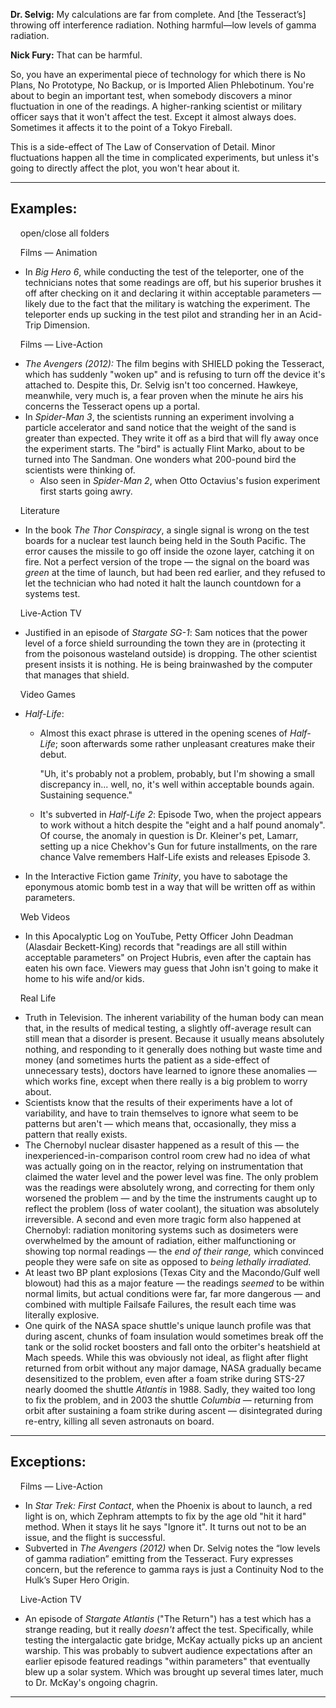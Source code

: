 **Dr. Selvig:** My calculations are far from complete. And \[the Tesseract’s\] throwing off interference radiation. Nothing harmful—low levels of gamma radiation.

**Nick Fury:** That can be harmful.

So, you have an experimental piece of technology for which there is No Plans, No Prototype, No Backup, or is Imported Alien Phlebotinum. You're about to begin an important test, when somebody discovers a minor fluctuation in one of the readings. A higher-ranking scientist or military officer says that it won't affect the test. Except it almost always does. Sometimes it affects it to the point of a Tokyo Fireball.

This is a side-effect of The Law of Conservation of Detail. Minor fluctuations happen all the time in complicated experiments, but unless it's going to directly affect the plot, you won't hear about it.

___

## Examples:

    open/close all folders 

    Films — Animation 

-   In _Big Hero 6_, while conducting the test of the teleporter, one of the technicians notes that some readings are off, but his superior brushes it off after checking on it and declaring it within acceptable parameters — likely due to the fact that the military is watching the experiment. The teleporter ends up sucking in the test pilot and stranding her in an Acid-Trip Dimension.

    Films — Live-Action 

-   _The Avengers (2012):_ The film begins with SHIELD poking the Tesseract, which has suddenly "woken up" and is refusing to turn off the device it's attached to. Despite this, Dr. Selvig isn't too concerned. Hawkeye, meanwhile, very much is, a fear proven when the minute he airs his concerns the Tesseract opens up a portal.
-   In _Spider-Man 3_, the scientists running an experiment involving a particle accelerator and sand notice that the weight of the sand is greater than expected. They write it off as a bird that will fly away once the experiment starts. The "bird" is actually Flint Marko, about to be turned into The Sandman. One wonders what 200-pound bird the scientists were thinking of.
    -   Also seen in _Spider-Man 2_, when Otto Octavius's fusion experiment first starts going awry.

    Literature 

-   In the book _The Thor Conspiracy_, a single signal is wrong on the test boards for a nuclear test launch being held in the South Pacific. The error causes the missile to go off inside the ozone layer, catching it on fire. Not a perfect version of the trope — the signal on the board was _green_ at the time of launch, but had been red earlier, and they refused to let the technician who had noted it halt the launch countdown for a systems test.

    Live-Action TV 

-   Justified in an episode of _Stargate SG-1_: Sam notices that the power level of a force shield surrounding the town they are in (protecting it from the poisonous wasteland outside) is dropping. The other scientist present insists it is nothing. He is being brainwashed by the computer that manages that shield.

    Video Games 

-   _Half-Life_:
    -   Almost this exact phrase is uttered in the opening scenes of _Half-Life_; soon afterwards some rather unpleasant creatures make their debut.
        
        "Uh, it's probably not a problem, probably, but I'm showing a small discrepancy in... well, no, it's well within acceptable bounds again. Sustaining sequence."
        
    -   It's subverted in _Half-Life 2_: Episode Two, when the project appears to work without a hitch despite the "eight and a half pound anomaly". Of course, the anomaly in question is Dr. Kleiner's pet, Lamarr, setting up a nice Chekhov's Gun for future installments, on the rare chance Valve remembers Half-Life exists and releases Episode 3.
-   In the Interactive Fiction game _Trinity_, you have to sabotage the eponymous atomic bomb test in a way that will be written off as within parameters.

    Web Videos 

-   In this Apocalyptic Log on YouTube, Petty Officer John Deadman (Alasdair Beckett-King) records that "readings are all still within acceptable parameters" on Project Hubris, even after the captain has eaten his own face. Viewers may guess that John isn't going to make it home to his wife and/or kids.

    Real Life 

-   Truth in Television. The inherent variability of the human body can mean that, in the results of medical testing, a slightly off-average result can still mean that a disorder is present. Because it usually means absolutely nothing, and responding to it generally does nothing but waste time and money (and sometimes hurts the patient as a side-effect of unnecessary tests), doctors have learned to ignore these anomalies — which works fine, except when there really is a big problem to worry about.
-   Scientists know that the results of their experiments have a lot of variability, and have to train themselves to ignore what seem to be patterns but aren't — which means that, occasionally, they miss a pattern that really exists.
-   The Chernobyl nuclear disaster happened as a result of this — the inexperienced-in-comparison control room crew had no idea of what was actually going on in the reactor, relying on instrumentation that claimed the water level and the power level was fine. The only problem was the readings were absolutely wrong, and correcting for them only worsened the problem — and by the time the instruments caught up to reflect the problem (loss of water coolant), the situation was absolutely irreversible. A second and even more tragic form also happened at Chernobyl: radiation monitoring systems such as dosimeters were overwhelmed by the amount of radiation, either malfunctioning or showing top normal readings — the _end of their range,_ which convinced people they were safe on site as opposed to _being lethally irradiated._
-   At least two BP plant explosions (Texas City and the Macondo/Gulf well blowout) had this as a major feature — the readings _seemed_ to be within normal limits, but actual conditions were far, far more dangerous — and combined with multiple Failsafe Failures, the result each time was literally explosive.
-   One quirk of the NASA space shuttle's unique launch profile was that during ascent, chunks of foam insulation would sometimes break off the tank or the solid rocket boosters and fall onto the orbiter's heatshield at Mach speeds. While this was obviously not ideal, as flight after flight returned from orbit without any major damage, NASA gradually became desensitized to the problem, even after a foam strike during STS-27 nearly doomed the shuttle _Atlantis_ in 1988. Sadly, they waited too long to fix the problem, and in 2003 the shuttle _Columbia_ — returning from orbit after sustaining a foam strike during ascent — disintegrated during re-entry, killing all seven astronauts on board.

___

## Exceptions:

    Films — Live-Action 

-   In _Star Trek: First Contact_, when the Phoenix is about to launch, a red light is on, which Zephram attempts to fix by the age old "hit it hard" method. When it stays lit he says "Ignore it". It turns out not to be an issue, and the flight is successful.
-   Subverted in _The Avengers (2012)_ when Dr. Selvig notes the “low levels of gamma radiation” emitting from the Tesseract. Fury expresses concern, but the reference to gamma rays is just a Continuity Nod to the Hulk’s Super Hero Origin.

    Live-Action TV 

-   An episode of _Stargate Atlantis_ ("The Return") has a test which has a strange reading, but it really _doesn't_ affect the test. Specifically, while testing the intergalactic gate bridge, McKay actually picks up an ancient warship. This was probably to subvert audience expectations after an earlier episode featured readings "within parameters" that eventually blew up a solar system. Which was brought up several times later, much to Dr. McKay's ongoing chagrin.

___